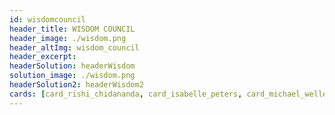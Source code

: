 ```yaml
---
id: wisdomcouncil
header_title: WISDOM COUNCIL
header_image: ./wisdom.png
header_altImg: wisdom_council
header_excerpt:
headerSolution: headerWisdom
solution_image: ./wisdom.png
headerSolution2: headerWisdom2
cards: [card_rishi_chidananda, card_isabelle_peters, card_michael_wellesley_wesley, card_sophie_monpeyssen, card_adnan_fatayerji, card_anna_allen, card_dave_de_belder, card_dimitrios_dermentzioglou, card_jennifer_long, card_kristof_de_spiegeleer, card_owen_kemp]
---
```


<!-- howItWorksMain: token_main
howItWorks: [token_sec1, token_sec2, token_sec3]
slides:
  [
    intrinsic_value,
    limited_supply,
    povered_by_stellar,
    token_sustainable,
  ] -->
<!-- signup: signup -->
<!--
headerSolution: headerToken
button:
link: https://app.liquid.com/quick-exchange/
featuresMain3: token_features
features3: [token_feature1, token_feature2, token_feature3, token_feature4, token_feature5, token_feature6]

headerSolution3: headerToken3
comparisonMain: token_comparison
comparisonSecs:
  [token_comparison1, token_comparison2, token_comparison3]
cards2: [token2_card1]
cta: home_token


-->
